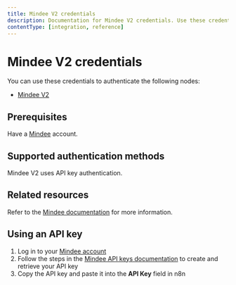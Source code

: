 ```yaml
---
title: Mindee V2 credentials
description: Documentation for Mindee V2 credentials. Use these credentials to authenticate MindeeV2 in n8n, a workflow automation platform.
contentType: [integration, reference]
---
```


# Mindee V2 credentials

You can use these credentials to authenticate the following nodes:
- [Mindee V2](/integrations/nodes/n8n-nodes-base.mindeev2/)

## Prerequisites

Have a [Mindee](https://app.mindee.com/) account.

## Supported authentication methods

Mindee V2 uses API key authentication.

## Related resources

Refer to the [Mindee documentation](https://docs.mindee.com) for more information.

## Using an API key

1. Log in to your [Mindee account](https://app.mindee.com/)
2. Follow the steps in the [Mindee API keys documentation](https://docs.mindee.com/integrations/api-keys) to create and retrieve your API key
3. Copy the API key and paste it into the **API Key** field in n8n
